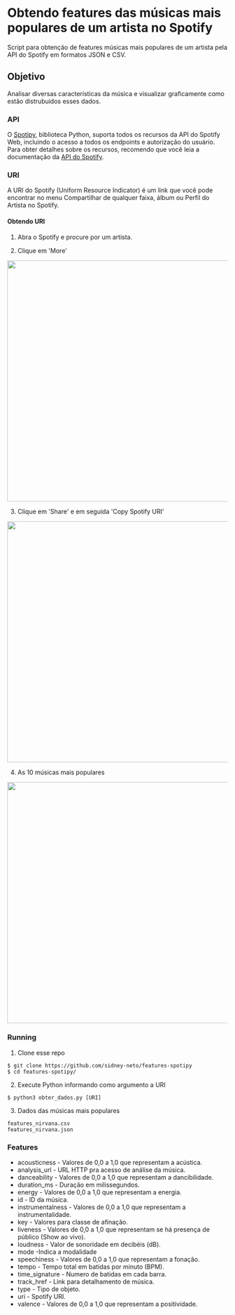 # Obtendo features das músicas mais populares de um artista no Spotify

Script para obtenção de features músicas mais populares de um artista pela API do Spotify em formatos JSON e CSV.

## Objetivo
Analisar diversas características da música e visualizar graficamente como estão distrubuídos esses dados.

### API

O [Spotipy](https://github.com/plamere/spotipy), biblioteca Python, suporta todos os recursos da API do Spotify Web, incluindo o acesso a todos os endpoints e autorização do usuário. Para obter detalhes sobre os recursos, recomendo que você leia a documentação da [API do Spotify](https://developer.spotify.com/documentation/web-api/reference/tracks/get-audio-features/).

### URI  
A URI do Spotify (Uniform Resource Indicator) é um link que você pode encontrar no menu Compartilhar de qualquer faixa, álbum ou Perfil do Artista no Spotify.

#### Obtendo URI
1. Abra o Spotify e procure por um artista.

2. Clique em 'More'
<p>
  <img src="https://i.ibb.co/y8S3d6R/nirvana.png" width="550">
</p>

3. Clique em 'Share' e em seguida 'Copy Spotify URI'
<p>
  <img src="https://i.ibb.co/mJ4Z1Ww/nirvana2.png" width="550">
</p>

4. As 10 músicas mais populares
<p>
  <img src="https://i.ibb.co/rbzZjy5/nirvana3.jpg" width="550">
</p>

### Running
1. Clone esse repo
```
$ git clone https://github.com/sidney-neto/features-spotipy
$ cd features-spotipy/
```

2. Execute Python informando como argumento a URI
```
$ python3 obter_dados.py [URI]
```

3. Dados das músicas mais populares
```
features_nirvana.csv
features_nirvana.json
```
### Features
- acousticness - Valores de 0,0 a 1,0 que representam a acústica.
- analysis_url - URL HTTP pra acesso de análise da música.
- danceability - Valores de 0,0 a 1,0 que representam a dancibilidade.
- duration_ms - Duração em milissegundos.
- energy - Valores de 0,0 a 1,0 que representam a energia.
- id - ID da música.
- instrumentalness - Valores de 0,0 a 1,0 que representam a instrumentalidade.
- key - Valores para classe de afinação.
- liveness - Valores de 0,0 a 1,0 que representam se há presença de público (Show ao vivo).
- loudness - Valor de sonoridade em decibéis (dB).
- mode -Indica a modalidade
- speechiness - Valores de 0,0 a 1,0 que representam a fonação.
- tempo - Tempo total em batidas por minuto (BPM).
- time_signature - Numero de batidas em cada barra.
- track_href - Link para detalhamento de música.
- type - Tipo de objeto.
- uri - Spotify URI.
- valence - Valores de 0,0 a 1,0 que representam a positividade.
